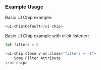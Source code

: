### Example Usage

Basic UI Chip example:

```js
<ui-chip>Default</ui-chip>
```

Basic UI Chip example with click listener:

```js
let filters = 0

<ui-chip close v-on:close="filters =- 1">
    Some Filter Attribute
</ui-chip>
```
